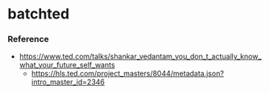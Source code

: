 batchted
========
### Reference
- https://www.ted.com/talks/shankar_vedantam_you_don_t_actually_know_what_your_future_self_wants
  - https://hls.ted.com/project_masters/8044/metadata.json?intro_master_id=2346
